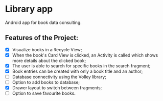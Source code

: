 # Library app
Android app for book data consulting.

## Features of the Project:
- [x] Visualize books in a Recycle View;
- [x] When the book's Card View is clicked, an Activity is called which shows more details about the clicked book;
- [x] The user is able to search for specific books in the search fragment;
- [x] Book entries can be created with only a book title and an author;
- [ ] Database connectivity using the Volley library;
- [ ] Option to add books to database;
- [x] Drawer layout to switch between fragments;
- [ ] Option to save favourite books.
